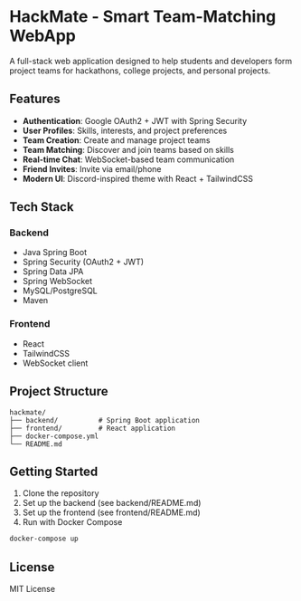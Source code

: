 # HackMate - Smart Team-Matching WebApp

A full-stack web application designed to help students and developers form project teams for hackathons, college projects, and personal projects.

## Features

- **Authentication**: Google OAuth2 + JWT with Spring Security
- **User Profiles**: Skills, interests, and project preferences
- **Team Creation**: Create and manage project teams
- **Team Matching**: Discover and join teams based on skills
- **Real-time Chat**: WebSocket-based team communication
- **Friend Invites**: Invite via email/phone
- **Modern UI**: Discord-inspired theme with React + TailwindCSS

## Tech Stack

### Backend
- Java Spring Boot
- Spring Security (OAuth2 + JWT)
- Spring Data JPA
- Spring WebSocket
- MySQL/PostgreSQL
- Maven

### Frontend
- React
- TailwindCSS
- WebSocket client

## Project Structure

```
hackmate/
├── backend/          # Spring Boot application
├── frontend/         # React application
├── docker-compose.yml
└── README.md
```

## Getting Started

1. Clone the repository
2. Set up the backend (see backend/README.md)
3. Set up the frontend (see frontend/README.md)
4. Run with Docker Compose

```bash
docker-compose up
```

## License

MIT License